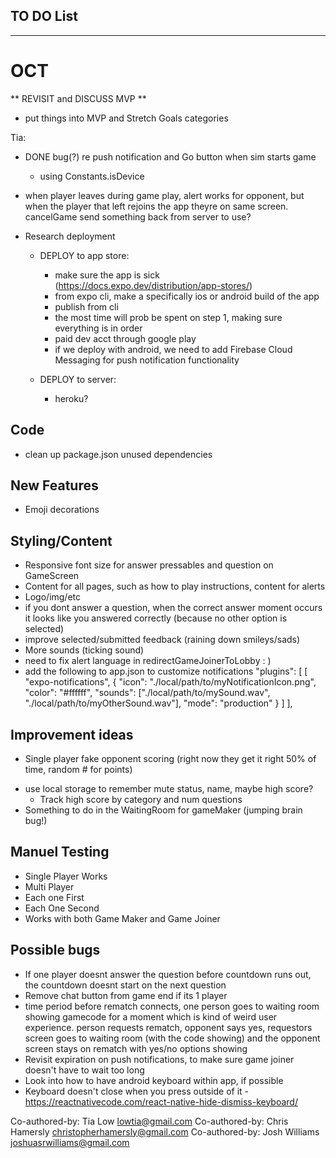 ## TO DO List
***************************
# OCT

** REVISIT and DISCUSS MVP **
- put things into MVP and Stretch Goals categories

Tia:
- DONE bug(?) re push notification and Go button when sim starts game
  - using Constants.isDevice 
- when player leaves during game play, alert works for opponent, but when the player that left rejoins the app theyre on same screen. cancelGame send something back from server to use? 



- Research deployment 
  - DEPLOY to app store:
    - make sure the app is sick (https://docs.expo.dev/distribution/app-stores/)
    - from expo cli, make a specifically ios or android build of the app
    - publish from cli
    - the most time will prob be spent on step 1, making sure everything is in order
    - paid dev acct through google play
    - if we deploy with android, we need to add Firebase Cloud Messaging for push notification functionality

  - DEPLOY to server:
    - heroku?


## Code
- clean up package.json unused dependencies

## New Features
* Emoji decorations 

## Styling/Content
- Responsive font size for answer pressables and question on GameScreen
- Content for all pages, such as how to play instructions, content for alerts
- Logo/img/etc
- if you dont answer a question, when the correct answer moment occurs it looks like you answered correctly (because no other option is selected)
- improve selected/submitted feedback (raining down smileys/sads)
- More sounds (ticking sound)
- need to fix alert language in redirectGameJoinerToLobby   : )
- add the following to app.json to customize notifications
    "plugins": [
      [
        "expo-notifications",
        {
          "icon": "./local/path/to/myNotificationIcon.png",
          "color": "#ffffff",
          "sounds": ["./local/path/to/mySound.wav", "./local/path/to/myOtherSound.wav"],
          "mode": "production"
        }
      ]
    ],

## Improvement ideas
* Single player fake opponent scoring (right now they get it right 50% of time, random # for points)
- use local storage to remember mute status, name, maybe high score? 
  - Track high score by category and num questions
- Something to do in the WaitingRoom for gameMaker (jumping brain bug!)


## Manuel Testing
- Single Player Works
- Multi Player
- Each one First
- Each One Second
- Works with both Game Maker and Game Joiner 

## Possible bugs
- If one player doesnt answer the question before countdown runs out, the countdown doesnt start on the next question
- Remove chat button from game end if its 1 player
- time period before rematch connects, one person goes to waiting room showing gamecode for a moment which is kind of weird user experience. person requests rematch, opponent says yes, requestors screen goes to waiting room (with the code showing) and the opponent screen stays on rematch with yes/no options showing
- Revisit expiration on push notifications, to make sure game joiner doesn't have to wait too long
- Look into how to have android keyboard within app, if possible
- Keyboard doesn't close when you press outside of it - https://reactnativecode.com/react-native-hide-dismiss-keyboard/








Co-authored-by: Tia Low <lowtia@gmail.com>
Co-authored-by: Chris Hamersly <christopherhamersly@gmail.com>
Co-authored-by: Josh Williams <joshuasrwilliams@gmail.com>
